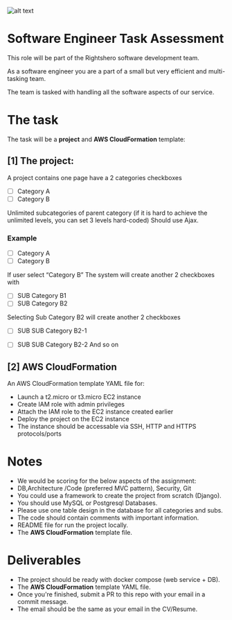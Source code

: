 ![alt text](https://rightshero.com/wp/wp-content/uploads/2024/04/RightsHero-Logo.png)


# Software Engineer Task Assessment

This role will be part of the Rightshero software development team.

As a software engineer you are a part of a small but very efficient and multi-tasking team. 

The team is tasked with handling all the software aspects of our service.

# The task
The task will be a **project** and **AWS CloudFormation** template:

## [1] The project:
A project contains one page have a 2 categories checkboxes

- [ ] Category A
- [ ] Category B

Unlimited subcategories of parent category (if it is hard to achieve the unlimited levels, you can set 3 levels hard-coded)
Should use Ajax.

### Example
- [ ] Category A
- [ ] Category B

If user select “Category B”
The system will create another 2 checkboxes with

- [ ] SUB Category B1
- [ ] SUB Category B2

Selecting Sub Category B2 will create another 2 checkboxes

- [ ] SUB SUB Category B2-1
- [ ] SUB SUB Category B2-2
 And so on


## [2] AWS CloudFormation
An AWS CloudFormation template YAML file for:
- Launch a t2.micro or t3.micro EC2 instance
- Create IAM role with admin privileges
- Attach the IAM role to the EC2 instance created earlier
- Deploy the project on the EC2 instance
- The instance should be accessable via SSH, HTTP and HTTPS protocols/ports


# Notes
- We would be scoring for the below aspects of the assignment:
- DB,Architecture /Code (preferred MVC pattern), Security, Git
- You could use a framework to create the project from scratch (Django).
- You should use MySQL or Postgresql Databases.
- Please use one table design in the database for all categories and subs.
- The code should contain comments with important information.
- README file for run the project locally.
- The **AWS CloudFormation** template file.


# Deliverables
- The project should be ready with docker compose (web service + DB).
- The **AWS CloudFormation** template YAML file.
- Once you're finished, submit a PR to this repo with your email in a commit message.
- The email should be the same as your email in the CV/Resume.
